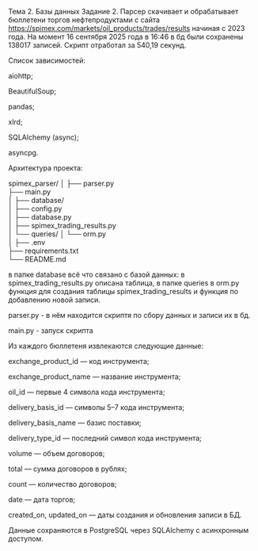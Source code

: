 Тема 2. Базы данных
Задание 2.
Парсер скачивает и обрабатывает бюллетени торгов нефтепродуктами с сайта https://spimex.com/markets/oil_products/trades/results начиная с 2023 года. На момент 16 сентября 2025 года в 16:46 в бд были сохранены 138017 записей. Скрипт отработал за 540,19 секунд.

Список зависимостей:

aiohttp;

BeautifulSoup;

pandas;

xlrd;

SQLAlchemy (async);

asyncpg. 


Архитектура проекта:

spimex_parser/
│
├── parser.py             
├── main.py            
│
├── database/               
│   ├── config.py           
│   ├── database.py  
│   ├── spimex_trading_results.py  
│   └── queries/
│       └── orm.py          
│
├── .env       
├── requirements.txt       
└── README.md          

в папке database всё что связано с базой данных: в spimex_trading_results.py описана таблица, в папке queries в orm.py функция для создания таблицы spimex_trading_results и функция по добавлению новой записи.

parser.py - в нём находится скриптя по сбору данных и записи их в бд.

main.py - запуск скрипта

 
Из каждого бюллетеня извлекаются следующие данные:

exchange_product_id — код инструмента;

exchange_product_name — название инструмента;

oil_id — первые 4 символа кода инструмента;

delivery_basis_id — символы 5–7 кода инструмента;

delivery_basis_name — базис поставки;

delivery_type_id — последний символ кода инструмента;

volume — объем договоров;

total — сумма договоров в рублях;

count — количество договоров;

date — дата торгов;

created_on, updated_on — даты создания и обновления записи в БД.


Данные сохраняются в PostgreSQL через SQLAlchemy с асинхронным доступом.


